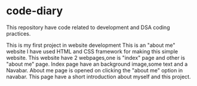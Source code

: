 # code-diary
This repository have code related to development and DSA coding practices.

This is my first project in website development
This is an "about me" website 
I have used HTML and CSS framework for making this simple website.
This website have 2 webpages,one is "index" page and other is "about me" page.
Index page have an background image,some text and a Navabar.
About me page is opened on clicking the "about me" option in navabar.
This page have a short introduction about myself and this project.

